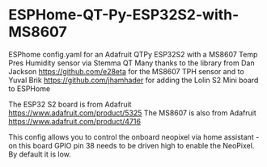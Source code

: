 # ESPHome-QT-Py-ESP32S2-with-MS8607
ESPhome config.yaml for an Adafruit QTPy ESP32S2 with a MS8607 Temp Pres Humidity sensor via Stemma QT
Many thanks to the library from Dan Jackson https://github.com/e28eta for the MS8607 TPH sensor and to Yuval Brik https://github.com/jhamhader for adding the Lolin S2 Mini board to ESPHome

The ESP32 S2 board is from Adafruit https://www.adafruit.com/product/5325
The MS8607 is also from Adafruit https://www.adafruit.com/product/4716

This config allows you to control the onboard neopixel via home assistant - on this board GPIO pin 38 needs to be driven high to enable the NeoPixel. By default it is low.

